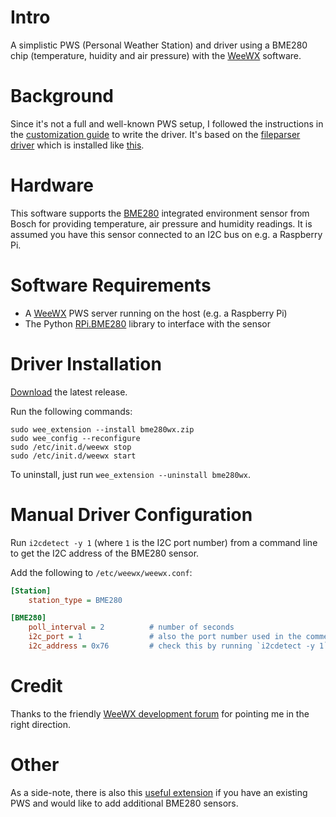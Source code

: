 # Intro
A simplistic PWS (Personal Weather Station) and driver using a BME280 chip (temperature, huidity and air pressure) with the [WeeWX](http://www.weewx.com/) software.

# Background

Since it's not a full and well-known PWS setup, I followed the instructions in the [customization guide](http://www.weewx.com/docs/customizing.htm#porting) to write the driver. It's based on the [fileparser driver](https://github.com/weewx/weewx/blob/master/examples/fileparse/bin/user/fileparse.py) which is installed like [this](https://github.com/weewx/weewx/tree/master/examples/fileparse).

# Hardware

This software supports the [BME280](https://www.bosch-sensortec.com/bst/products/all_products/bme280) integrated environment sensor from Bosch for providing temperature, air pressure and humidity readings. It is assumed you have this sensor connected to an I2C bus on e.g. a Raspberry Pi. 

# Software Requirements

- A [WeeWX](http://www.weewx.com/) PWS server running on the host (e.g. a Raspberry Pi)
- The Python [RPi.BME280](https://pypi.org/project/RPi.bme280/) library to interface with the sensor

# Driver Installation

[Download](https://github.com/parautenbach/WeeWX-BME280/releases) the latest release. 

Run the following commands:
```shell
sudo wee_extension --install bme280wx.zip
sudo wee_config --reconfigure
sudo /etc/init.d/weewx stop
sudo /etc/init.d/weewx start
```

To uninstall, just run `wee_extension --uninstall bme280wx`.

# Manual Driver Configuration

Run `i2cdetect -y 1` (where `1` is the I2C port number) from a command line to get the I2C address of the BME280 sensor.

Add the following to `/etc/weewx/weewx.conf`:

```ini
[Station]
    station_type = BME280

[BME280]
    poll_interval = 2          # number of seconds
    i2c_port = 1               # also the port number used in the comment below
    i2c_address = 0x76         # check this by running `i2cdetect -y 1` from a command-line (hex value)
```

# Credit

Thanks to the friendly [WeeWX development forum](https://groups.google.com/forum/#!searchin/weewx-development/driver%7Csort:date/weewx-development/UR_BodXOg-g/GrzwGG1GDQAJ) for pointing me in the right direction.

# Other

As a side-note, there is also this [useful extension](https://gitlab.com/wjcarpenter/bme280wx) if you have an existing PWS and would like to add additional BME280 sensors. 
